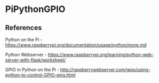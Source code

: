 # PiPythonGPIO


## References

Python on the Pi - https://www.raspberrypi.org/documentation/usage/python/more.md

Python Webserver - https://www.raspberrypi.org/learning/python-web-server-with-flask/worksheet/

GPIO in Python on the Pi -  http://raspberrywebserver.com/gpio/using-python-to-control-GPIO-pins.html
